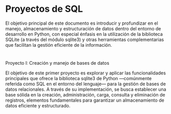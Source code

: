 # Proyectos de SQL

El objetivo principal de este documento es introducir y profundizar en el manejo, almacenamiento y estructuración de datos dentro del entorno de desarrollo en Python, con especial énfasis en la utilización de la biblioteca SQLite (a través del módulo sqlite3) y otras herramientas complementarias que facilitan la gestión eficiente de la información.

#
Proyecto I: Creación y manejo de bases de datos

El objetivo de este primer proyecto es explorar y aplicar las funcionalidades principales que ofrece la biblioteca sqlite3 de Python —comúnmente referida como SQL en el entorno del lenguaje— para la gestión de bases de datos relacionales. A través de su implementación, se busca establecer una base sólida en la creación, administración, carga, consulta y eliminación de registros, elementos fundamentales para garantizar un almacenamiento de datos eficiente y estructurado.
